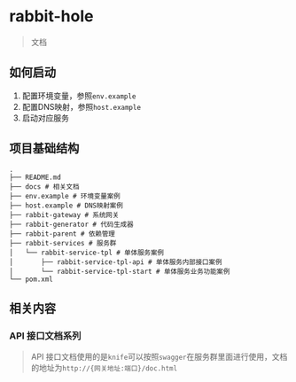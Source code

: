 # rabbit-hole
> 文档

## 如何启动
1. 配置环境变量，参照`env.example`
2. 配置DNS映射，参照`host.example`
3. 启动对应服务

## 项目基础结构
```shell script
.
├── README.md
├── docs # 相关文档
├── env.example # 环境变量案例
├── host.example # DNS映射案例
├── rabbit-gateway # 系统网关
├── rabbit-generator # 代码生成器
├── rabbit-parent # 依赖管理
├── rabbit-services # 服务群
│   └── rabbit-service-tpl # 单体服务案例
│       ├── rabbit-service-tpl-api # 单体服务内部接口案例
│       └── rabbit-service-tpl-start # 单体服务业务功能案例
└── pom.xml
```

## 相关内容
### API 接口文档系列
> API 接口文档使用的是`knife`可以按照`swagger`在服务群里面进行使用，文档的地址为`http://{网关地址:端口}/doc.html`

